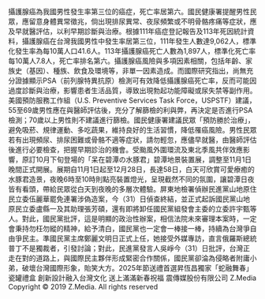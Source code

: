 攝護腺癌為我國男性發生率第三位的癌症，死亡率居第六。國民健康署提醒男性民眾，應留意身體異常徵兆，倘出現排尿異常、夜尿頻繁或不明骨骼疼痛等症狀，應及早就醫評估，以利早期診斷與治療。根據111年癌症登記報告及113年死因統計資料，攝護腺癌在台灣我國男性中發生率居第三位，111年發生人數達9,062人，標準化發生率為每10萬人口41.6人。113年攝護腺癌死亡人數為1,897人，標準化死亡率每10萬人7.8人，死亡率排名第六。攝護腺癌風險與多項因素相關，包括年齡、家族史（基因）、種族、飲食及環境等，非單一因素造成。而國際研究指出，尚無充分證據顯示PSA（前列腺特異抗原）檢測可有效降低攝護腺癌死亡率，反而可能因過度診斷與治療，影響患者生活品質，導致出現勃起功能障礙或尿失禁等副作用。美國預防服務工作組（U.S. Preventive Services Task Force，USPSTF）建議，55至69歲男性應在與醫師評估後，充分了解篩檢的利與弊，再決定是否進行PSA檢測；70歲以上男性則不建議進行篩檢。國民健康署建議民眾「預防勝於治療」，避免吸菸、規律運動、多吃蔬果，維持良好的生活習慣，降低罹癌風險。男性民眾若有出現頻尿、排尿困難或骨骼不適等症狀，請勿輕忽，應儘早就醫，由醫師評估後進行必要檢查，把握早期診治的機會。受颱風外圍環流及東北季風共伴效應影響，原訂10月下旬登場的「呆在碧潭の水豚君」碧潭地景裝置展，調整至11月1日晚間正式開展。展期自11月1日起至12月28日，長達58日，白天可欣賞可愛療癒的水豚君造景，夜晚6時至10時則點亮裝置燈光，呈現截然不同的氛圍，讓碧潭日夜皆有看頭，帶給民眾從白天到夜晚的多層次體驗。屏東地檢署偵辦民進黨山地原住民立委伍麗華罷免連署涉偽造案，今（31）日偵查終結，並正式起訴國民黨山地原民立委盧縣一及其助理張芳碩，還有即將卸任國民黨組發會主委的立委許宇甄等人。對此，國民黨批評，這是明顯的政治性辦案，相信法院未來審理本案時，一定會秉持勿枉勿縱的精神，給予清白，國民黨也一定會一棒接一棒，持續為台灣爭自由爭民主。準國民黨主席鄭麗文明日正式上任，她接受外媒專訪，直言俄羅斯總統普丁不是獨裁者，引發討論；對此，民進黨發言人吳崢今（31）日批評，台灣正走在對的道路上，與國際民主夥伴形成緊密合作關係，國民黨卻淪為侵略者附庸小弟，破壞台灣國際形象，貽笑大方。2025年節送禮首選昇恆昌獨家「蛇融舞春」瓷罐禮盒
創新設計融入台灣文化 送上滿滿新春祝福
                        震傳媒股份有限公司 Z.Media
                        Copyright © 2019 Z.Media. All rights reserved
                    